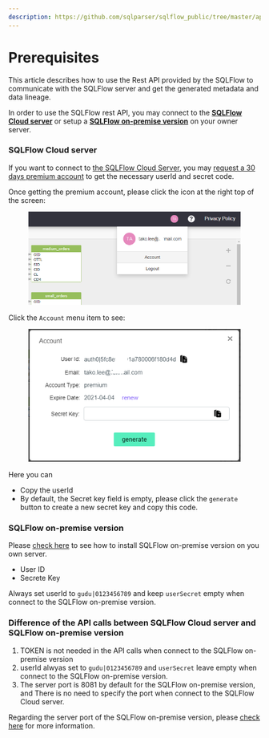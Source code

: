 ```yaml
---
description: https://github.com/sqlparser/sqlflow_public/tree/master/api#prerequisites
---
```


# Prerequisites

This article describes how to use the Rest API provided by the SQLFlow to communicate with the SQLFlow server and get the generated metadata and data lineage.

In order to use the SQLFlow rest API, you may connect to the [**SQLFlow Cloud server**](https://sqlflow.gudusoft.com) or setup a [**SQLFlow on-premise version**](https://www.gudusoft.com/sqlflow-on-premise-version/) on your owner server.

### **SQLFlow Cloud server**

If you want to connect to [the SQLFlow Cloud Server](https://sqlflow.gudusoft.com), you may [request a 30 days premium account](https://www.gudusoft.com/request-a-premium-account/) to get the necessary userId and secret code.

Once getting the premium account, please click the icon at the right top of the screen:

<figure><img src="../.gitbook/assets/sqlflow_userid_secret_step1.png" alt=""><figcaption></figcaption></figure>

Click the `Account` menu item to see:

<figure><img src="../.gitbook/assets/sqlflow_userid_secret_step2.png" alt=""><figcaption></figcaption></figure>

Here you can

* Copy the userId
* By default, the Secret key field is empty, please click the `generate` button to create a new secret key and copy this code.

### **SQLFlow on-premise version**

Please [check here](../introduction/installation/) to see how to install SQLFlow on-premise version on you own server.

* User ID
* Secrete Key

Always set userId to `gudu|0123456789` and keep `userSecret` empty when connect to the SQLFlow on-premise version.

### Difference of the API calls between SQLFlow Cloud server and SQLFlow on-premise version

1. TOKEN is not needed in the API calls when connect to the SQLFlow on-premise version
2. userId alwyas set to `gudu|0123456789` and `userSecret` leave empty when connect to the SQLFlow on-premise version.
3. The server port is 8081 by default for the SQLFlow on-premise version, and There is no need to specify the port when connect to the SQLFlow Cloud server.

Regarding the server port of the SQLFlow on-premise version, please [check here](https://github.com/sqlparser/sqlflow\_public/tree/master/grabit#1-sqlflow-server) for more information.

